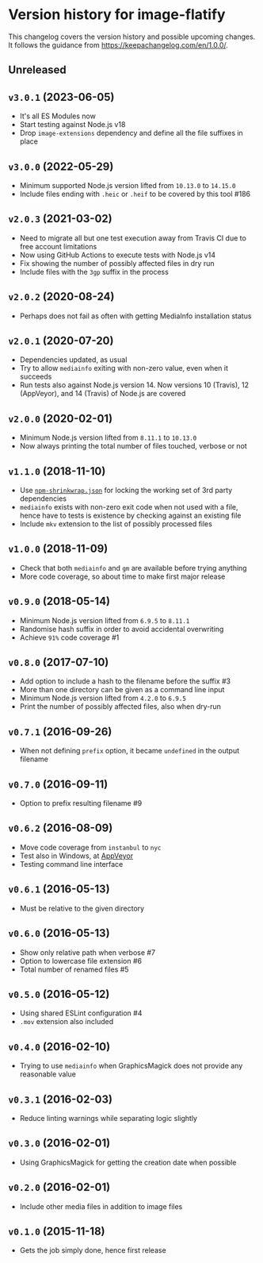 # Version history for image-flatify

This changelog covers the version history and possible upcoming changes.
It follows the guidance from https://keepachangelog.com/en/1.0.0/.

## Unreleased

## `v3.0.1` (2023-06-05)

- It's all ES Modules now
- Start testing against Node.js v18
- Drop `image-extensions` dependency and define all the file suffixes in place

## `v3.0.0` (2022-05-29)
- Minimum supported Node.js version lifted from `10.13.0` to `14.15.0`
- Include files ending with `.heic` or `.heif` to be covered by this tool #186

## `v2.0.3` (2021-03-02)
- Need to migrate all but one test execution away from Travis CI due to free account limitations
- Now using GitHub Actions to execute tests with Node.js v14
- Fix showing the number of possibly affected files in dry run
- Include files with the `3gp` suffix in the process

## `v2.0.2` (2020-08-24)
- Perhaps does not fail as often with getting MediaInfo installation status

## `v2.0.1` (2020-07-20)
- Dependencies updated, as usual
- Try to allow `mediainfo` exiting with non-zero value, even when it succeeds
- Run tests also against Node.js version 14. Now versions 10 (Travis), 12 (AppVeyor), and 14 (Travis) of Node.js are covered

## `v2.0.0` (2020-02-01)
- Minimum Node.js version lifted from `8.11.1` to `10.13.0`
- Now always printing the total number of files touched, verbose or not

## `v1.1.0` (2018-11-10)
- Use [`npm-shrinkwrap.json`](https://docs.npmjs.com/files/shrinkwrap.json) for locking the working set of 3rd party dependencies
- `mediainfo` exists with non-zero exit code when not used with a file, hence have to tests is existence by checking against an existing file
- Include `mkv` extension to the list of possibly processed files

## `v1.0.0` (2018-11-09)
- Check that both `mediainfo` and `gm` are available before trying anything
- More code coverage, so about time to make first major release

## `v0.9.0` (2018-05-14)
- Minimum Node.js version lifted from `6.9.5` to `8.11.1`
- Randomise hash suffix in order to avoid accidental overwriting
- Achieve `91%` code coverage #1

## `v0.8.0` (2017-07-10)
- Add option to include a hash to the filename before the suffix #3
- More than one directory can be given as a command line input
- Minimum Node.js version lifted from `4.2.0` to `6.9.5`
- Print the number of possibly affected files, also when dry-run

## `v0.7.1` (2016-09-26)
- When not defining `prefix` option, it became `undefined` in the output filename

## `v0.7.0` (2016-09-11)
- Option to prefix resulting filename #9

## `v0.6.2` (2016-08-09)
- Move code coverage from `instanbul` to `nyc`
- Test also in Windows, at [AppVeyor](https://ci.appveyor.com/project/paazmaya/image-flatify)
- Testing command line interface

## `v0.6.1` (2016-05-13)
- Must be relative to the given directory

## `v0.6.0` (2016-05-13)
- Show only relative path when verbose #7
- Option to lowercase file extension #6
- Total number of renamed files #5

## `v0.5.0` (2016-05-12)
- Using shared ESLint configuration #4
- `.mov` extension also included

## `v0.4.0` (2016-02-10)
- Trying to use `mediainfo` when GraphicsMagick does not provide any reasonable value

## `v0.3.1` (2016-02-03)
- Reduce linting warnings while separating logic slightly

## `v0.3.0` (2016-02-01)
- Using GraphicsMagick for getting the creation date when possible

## `v0.2.0` (2016-02-01)
- Include other media files in addition to image files

## `v0.1.0` (2015-11-18)
- Gets the job simply done, hence first release
